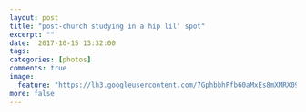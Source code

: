 ```yaml
---
layout: post
title: "post-church studying in a hip lil' spot"
excerpt: ""
date:  2017-10-15 13:32:00
tags: 
categories: [photos]
comments: true
image:
  feature: "https://lh3.googleusercontent.com/7GphbbhFfb60aMxEs8mXMRX09GORI3Y0SKxkfflTElBCaE51dKbiNu3L-gHYXa0iINFZRSeqfdjini_22qjszUdoICfZn5nMlzgN1F2MK9PQbkJQgF-DisGWtpY2U7-_h_Vs6PhwrmBf8rE3XWkNo1j2oNEK6ObzCp5MBX9geNJssECmPZ1AR_lg_f85DHBeTJUSEaYSw3e_tJOTFQIVRQCwjhQ-NYvOOMxbl83xTUt5ehgwKDcyVD1vDC0UX_WEbAf_RQI1t2H6ZvqHsgcMnS0axtDF23rzeYI5LMjZj6FTHDc2-gMTuFQZioW4xyjrk4BegEHu5gsB1sLlfuTV7FeTZZcdCA1hBrOpK8Bk5_Qzo0y-iERLmouPpXIaWyPTnlg9-_hscjr_uLHPpS3UcoNPzIpTFdKgLf0zK0sh8_9ho9I543ymSNYeRVD_WorQX7rG8aRrCUUMbRWfubfnavNdTFLgLx5UvnBl698q21ZBFqWcXjyH5KHiTT0LZv-pw7BhD7ywAF38fW3OOITEvAY9MHp4lNG2AxKe2Zw_oG9uSDrHj61R1XEX0bedVrUvubIbPam4R3pj0AcM0RZeZKWcvjB1Uo5mBgrrvNP4OTQ=w1408-h940-no"
more: false
---
```



